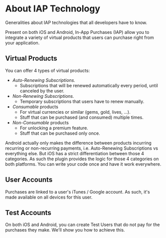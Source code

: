 # About IAP Technology

Generalities about IAP technologies that all developers have to know.

Present on both iOS and Android, In-App Purchases (IAP) allow you to integrate a variety of virtual products that users can purchase right from your application.

## Virtual Products

You can offer 4 types of virtual products:

* _Auto-Renewing Subscriptions._
  * Subscriptions that will be renewed automatically every period, until canceled by the user.
* _Non-Renewing Subscriptions._
  * Temporary subscriptions that users have to renew manually.
* _Consumable_ products
  * For virtual currencies or similar \(gems, gold, lives, ...\).
  * Stuff that can be purchased (and consumed) multiple times.
* _Non-Consumable_ products
  * For unlocking a premium feature.
  * Stuff that can be purchased only once.

Android actually only makes the difference between products incurring recurring or non-recurring payments, i.e. Auto-Renewing Subscriptions vs everything else. But iOS has a strict differentiation between those 4 categories. As such the plugin provides the logic for those 4 categories on both platforms. You can write your code once and have it work everywhere.

## User Accounts

Purchases are linked to a user's iTunes / Google account. As such, it's made available on all devices for this user.

## Test Accounts

On both iOS and Android, you can create Test Users that do not pay for the purchases they make. We'll show you how to achieve this.

